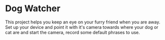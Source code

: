 # Dog Watcher

This project helps you keep an eye on your furry friend when you are away. Set up your device and point it with it's camera towards where your dog or cat are and start the camera, record some default phrases to use. 

